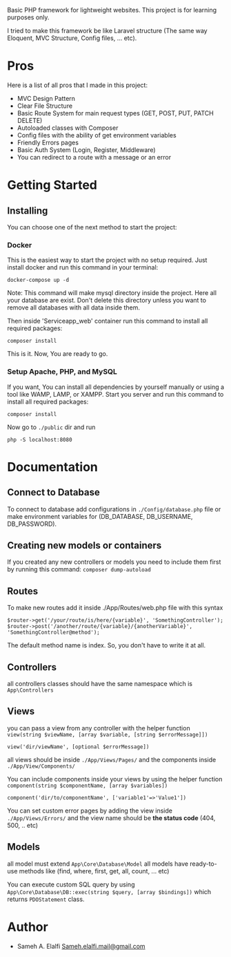Basic PHP framework for lightweight websites. This project is for learning purposes only.

I tried to make this framework be like Laravel structure (The same way Eloquent, MVC Structure, Config files, ... etc).

# Pros

Here is a list of all pros that I made in this project:

- MVC Design Pattern
- Clear File Structure
- Basic Route System for main request types (GET, POST, PUT, PATCH DELETE)
- Autoloaded classes with Composer
- Config files with the ability of get environment variables
- Friendly Errors pages
- Basic Auth System (Login, Register, Middleware)
- You can redirect to a route with a message or an error

# Getting Started

## Installing

You can choose one of the next method to start the project:

### Docker

This is the easiest way to start the project with no setup required. Just install docker and run this command in your terminal:
```
docker-compose up -d
```

Note: This command will make mysql directory inside the project. Here all your database are exist. Don't delete this directory unless you want to remove all databases with all data inside them.

Then inside 'Serviceapp_web' container run this command to install all required packages:
```
composer install
```

This is it. Now, You are ready to go.

### Setup Apache, PHP, and MySQL

If you want, You can install all dependencies by yourself manually or using a tool like WAMP, LAMP, or XAMPP.
Start you server and run this command to install all required packages:
```
composer install
```

Now go to `./public` dir and run
 ```
 php -S localhost:8080
 ```

# Documentation

## Connect to Database
To connect to database add configurations in `./Config/database.php` file or make environment variables for (DB_DATABASE, DB_USERNAME, DB_PASSWORD).

## Creating new models or containers

If you created any new controllers or models you need to include them first by running this command: `composer dump-autoload`

## Routes
To make new routes add it inside ./App/Routes/web.php file with this syntax

  ```
  $router->get('/your/route/is/here/{variable}', 'SomethingController');
  $router->post('/another/route/{variable}/{anotherVariable}', 'SomethingController@method');
  ```
The default method name is index. So, you don't have to write it at all.

## Controllers
all controllers classes should have the same namespace which is `App\Controllers`

## Views
you can pass a view from any controller with the helper function `view(string $viewName, [array $variable, [string $errorMessage]])`
```
view('dir/viewName', [optional $errorMessage])
```

all views should be inside `./App/Views/Pages/` and the components inside `./App/View/Components/`

You can include components inside your views by using the helper function `component(string $componentName, [array $variables])`
```
component('dir/to/componentName', ['variable1'=>'Value1'])
```

You can set custom error pages by adding the view inside `./App/Views/Errors/` and the view name should be **the status code** (404, 500, .. etc)

## Models
all model must extend `App\Core\Database\Model`
all models have ready-to-use methods like (find, where, first, get, all, count, ... etc)

You can execute custom SQL query by using `App\Core\Database\DB::exec(string $query, [array $bindings])` which returns `PDOStatement` class.

# Author

- Sameh A. Elalfi [Sameh.elalfi.mail@gmail.com](mailto:sameh.elalfi.mail@gmail.com)

